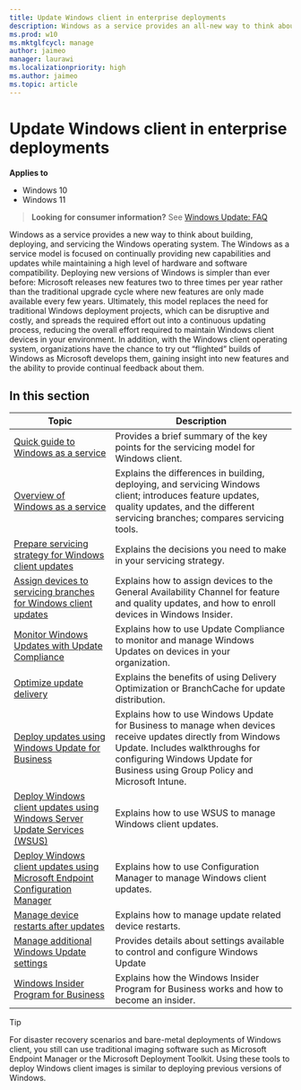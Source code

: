 ```yaml
---
title: Update Windows client in enterprise deployments
description: Windows as a service provides an all-new way to think about building, deploying, and servicing Windows client.
ms.prod: w10
ms.mktglfcycl: manage
author: jaimeo
manager: laurawi
ms.localizationpriority: high
ms.author: jaimeo
ms.topic: article
---
```


# Update Windows client in enterprise deployments


**Applies to**

- Windows 10
- Windows 11

> **Looking for consumer information?** See [Windows Update: FAQ](https://support.microsoft.com/help/12373/windows-update-faq) 

Windows as a service provides a new way to think about building, deploying, and servicing the Windows operating system. The Windows as a service model is focused on continually providing new capabilities and updates while maintaining a high level of hardware and software compatibility. Deploying new versions of Windows is simpler than ever before: Microsoft releases new features two to three times per year rather than the traditional upgrade cycle where new features are only made available every few years. Ultimately, this model replaces the need for traditional Windows deployment projects, which can be disruptive and costly, and spreads the required effort out into a continuous updating process, reducing the overall effort required to maintain Windows client devices in your environment. In addition, with the Windows client operating system, organizations have the chance to try out “flighted” builds of Windows as Microsoft develops them, gaining insight into new features and the ability to provide continual feedback about them. 


 

## In this section

| Topic | Description|
| --- | --- |
| [Quick guide to Windows as a service](waas-quick-start.md) | Provides a brief summary of the key points for the servicing model for Windows client. |
| [Overview of Windows as a service](waas-overview.md) | Explains the differences in building, deploying, and servicing Windows client; introduces feature updates, quality updates, and the different servicing branches; compares servicing tools. |
| [Prepare servicing strategy for Windows client updates](waas-servicing-strategy-windows-10-updates.md) | Explains the decisions you need to make in your servicing strategy.  |
| [Assign devices to servicing branches for Windows client updates](/waas-servicing-channels-windows-10-updates.md) | Explains how to assign devices to the General Availability Channel for feature and quality updates, and how to enroll devices in Windows Insider. |
| [Monitor Windows Updates with Update Compliance](update-compliance-monitor.md) | Explains how to use Update Compliance to monitor and manage Windows Updates on devices in your organization.  |
| [Optimize update delivery](../do/waas-optimize-windows-10-updates.md) | Explains the benefits of using Delivery Optimization or BranchCache for update distribution.  |
| [Deploy updates using Windows Update for Business](waas-manage-updates-wufb.md) | Explains how to use Windows Update for Business to manage when devices receive updates directly from Windows Update. Includes walkthroughs for configuring Windows Update for Business using Group Policy and Microsoft Intune.  |
| [Deploy Windows client updates using Windows Server Update Services (WSUS)](waas-manage-updates-wsus.md) | Explains how to use WSUS to manage Windows client updates. |
| [Deploy Windows client updates using Microsoft Endpoint Configuration Manager](/mem/configmgr/osd/deploy-use/manage-windows-as-a-service) | Explains how to use Configuration Manager to manage Windows client updates.  |
| [Manage device restarts after updates](waas-restart.md) | Explains how to manage update related device restarts. |
| [Manage additional Windows Update settings](waas-wu-settings.md) | Provides details about settings available to control and configure Windows Update |
| [Windows Insider Program for Business](/windows-insider/at-work-pro/wip-4-biz-get-started) | Explains how the Windows Insider Program for Business works and how to become an insider. |

>[!TIP]
>For disaster recovery scenarios and bare-metal deployments of Windows client, you still can use traditional imaging software such as Microsoft Endpoint Manager or the Microsoft Deployment Toolkit. Using these tools to deploy Windows client images is similar to deploying previous versions of Windows.
